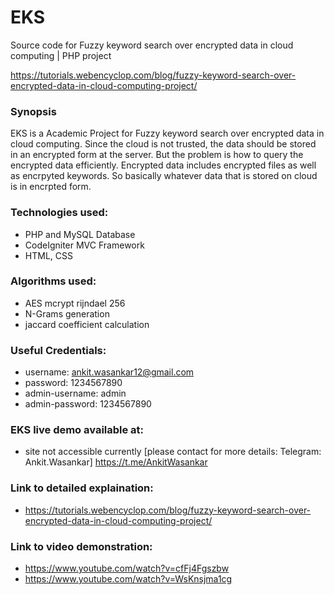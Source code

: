 # EKS
Source code for Fuzzy keyword search over encrypted data in cloud computing | PHP project

https://tutorials.webencyclop.com/blog/fuzzy-keyword-search-over-encrypted-data-in-cloud-computing-project/

### Synopsis
EKS is a Academic Project for Fuzzy keyword search over encrypted data in cloud computing.
Since the cloud is not trusted, the data should be stored in an encrypted form at the server. But the problem is how to query the encrypted data efficiently. Encrypted data includes encrypted files as well as encrpyted keywords. So basically whatever data that is stored on cloud is in encrpted form.

### Technologies used:
* PHP and MySQL Database
* CodeIgniter MVC Framework
* HTML, CSS

### Algorithms used:
* AES mcrypt rijndael 256
* N-Grams generation
* jaccard coefficient calculation

### Useful Credentials:
* username: ankit.wasankar12@gmail.com
* password: 1234567890
* admin-username: admin
* admin-password: 1234567890
 

### EKS live demo available at:
* site not accessible currently [please contact for more details: Telegram: Ankit.Wasankar] https://t.me/AnkitWasankar

### Link to detailed explaination:
* https://tutorials.webencyclop.com/blog/fuzzy-keyword-search-over-encrypted-data-in-cloud-computing-project/

### Link to video demonstration:
* https://www.youtube.com/watch?v=cfFj4Fgszbw
* https://www.youtube.com/watch?v=WsKnsjma1cg



